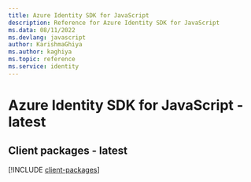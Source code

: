 ```yaml
---
title: Azure Identity SDK for JavaScript
description: Reference for Azure Identity SDK for JavaScript
ms.data: 08/11/2022
ms.devlang: javascript
author: KarishmaGhiya
ms.author: kaghiya
ms.topic: reference
ms.service: identity
---
```

# Azure Identity SDK for JavaScript - latest

## Client packages - latest
[!INCLUDE [client-packages](identity-client-index.md)]
